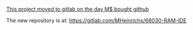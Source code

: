 [This project moved to gitlab on the day M$ bought github](https://gitlab.com/MHeinrichs/68030-RAM-IDE)

The new repository is at: https://gitlab.com/MHeinrichs/68030-RAM-IDE
